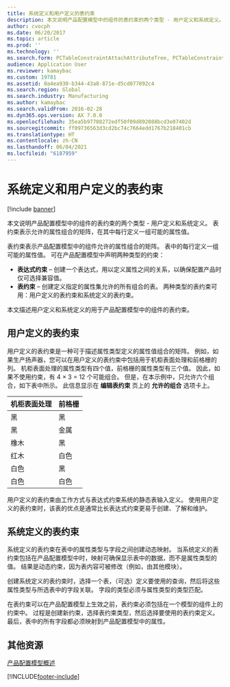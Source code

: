```yaml
---
title: 系统定义和用户定义的表约束
description: 本文说明产品配置模型中的组件的表约束的两个类型 - 用户定义和系统定义。 表约束表示允许的属性组合的矩阵，在其中每行定义一组可能的属性值。
author: cvocph
ms.date: 06/20/2017
ms.topic: article
ms.prod: ''
ms.technology: ''
ms.search.form: PCTableConstraintAttachAttributeTree, PCTableConstraintColumnSystem, PCTableConstraintContentUserDef, PCTableConstraintDefinition, PCTableConstraintWizard
audience: Application User
ms.reviewer: kamaybac
ms.custom: 19781
ms.assetid: 0a4ea930-b344-43a8-871e-d5cd077892c4
ms.search.region: Global
ms.search.industry: Manufacturing
ms.author: kamaybac
ms.search.validFrom: 2016-02-28
ms.dyn365.ops.version: AX 7.0.0
ms.openlocfilehash: 35ea5b97708272edf50f09d892088bcd3e07402d
ms.sourcegitcommit: ff09736563d3cd2bc74c7664edd1767b218401cb
ms.translationtype: HT
ms.contentlocale: zh-CN
ms.lasthandoff: 06/04/2021
ms.locfileid: "6187959"
---
```

# <a name="system-defined-and-user-defined-table-constraints"></a>系统定义和用户定义的表约束

[!include [banner](../includes/banner.md)]

本文说明产品配置模型中的组件的表约束的两个类型 - 用户定义和系统定义。 表约束表示允许的属性组合的矩阵，在其中每行定义一组可能的属性值。

表约束表示产品配置模型中的组件允许的属性组合的矩阵。 表中的每行定义一组可能的属性值。 可在产品配置模型中声明两种类型的约束：

-   **表达式约束** – 创建一个表达式，用以定义属性之间的关系，以确保配置产品时仅可选择兼容值。
-   **表约束** – 创建定义指定的属性集允许的所有组合的表。 两种类型的表约束可用：用户定义的表约束和系统定义的表约束。

本文描述用户定义和系统定义的用于产品配置模型中的组件的表约束。

## <a name="user-defined-table-constraints"></a>用户定义的表约束
用户定义的表约束是一种可于描述属性类型定义的属性值组合的矩阵。 例如，如果生产扬声器，您可以在用户定义的表约束中包括用于机柜表面处理和前格栅的列。 机柜表面处理的属性类型有四个值，前格栅的属性类型有三个值。 因此，如果不使用约束，有 4 × 3 = 12 个可能组合。 但是，在本示例中，只允许六个组合，如下表中所示。 此信息显示在 **编辑表约束** 页上的 **允许的组合** 选项卡上。

| 机柜表面处理 | 前格栅 |
|----------------|-------------|
| 黑          | 黑       |
| 黑          | 金属       |
| 橡木            | 黑       |
| 红木       | 白色       |
| 白色          | 黑       |
| 白色          | 白色       |

用户定义的表约束由工作方式与表达式约束系统的静态表输入定义。 使用用户定义的表约束时，该表的优点是通常比长表达式约束更易于创建、了解和维护。

## <a name="system-defined-table-constraints"></a>系统定义的表约束
系统定义的表约束在表中的属性类型与字段之间创建动态映射。 当系统定义的表约束包括在产品配置模型中时，映射可确保显示表中的数据，而不是属性类型的值。 结果是动态约束，因为表内容可被修改（例如，由其他模块）。  

创建系统定义的表约束时，选择一个表，（可选）定义要使用的查询，然后将这些属性类型与所选表中的字段关联。 字段的类型必须与属性类型的类型匹配。  

在表约束可以在产品配置模型上生效之前，表约束必须包括在一个模型的组件上的约束中。 过程是创建新约束，选择表约束类型，然后选择要使用的表约束定义。 最后，表中的所有字段都必须映射到产品配置模型中的属性。

## <a name="additional-resources"></a>其他资源

[产品配置模型概述](product-configuration-models.md)





[!INCLUDE[footer-include](../../includes/footer-banner.md)]